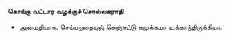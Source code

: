 **கொங்கு வட்டார வழக்குச் சொல்லகராதி**
- அமைதியாக. செய்யறதையுஞ் செஞ்சுட்டு கமுக்கமா உக்காந்திருக்கியா.

